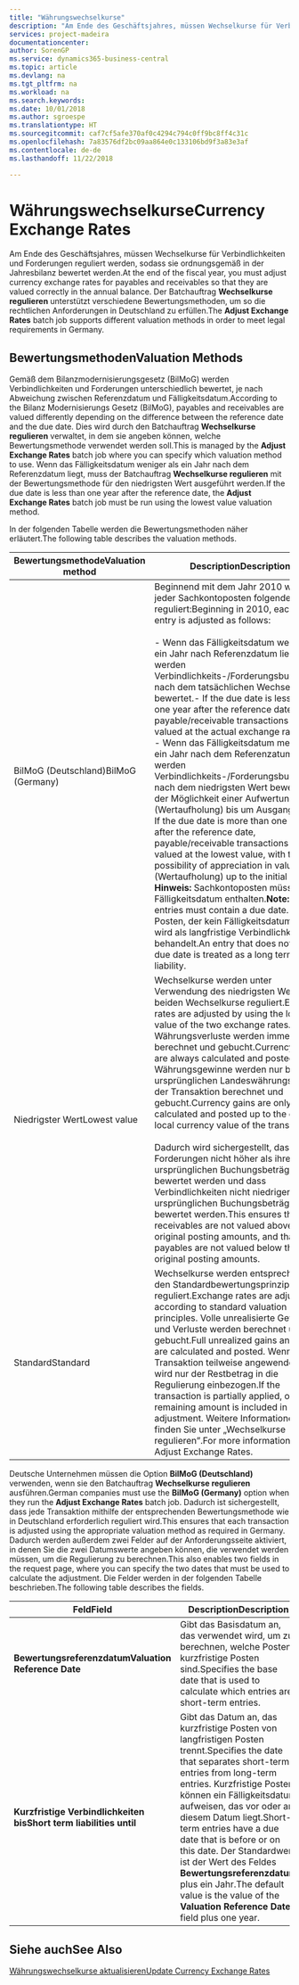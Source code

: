 ```yaml
---
title: "Währungswechselkurse"
description: "Am Ende des Geschäftsjahres, müssen Wechselkurse für Verbindlichkeiten und Forderungen reguliert werden, sodass sie ordnungsgemäß in der Jahresbilanz bewertet werden. Der Batchauftrag **Wechselkurse regulieren** unterstützt verschiedene Bewertungsmethoden, um so die rechtlichen Anforderungen in Deutschland zu erfüllen."
services: project-madeira
documentationcenter: 
author: SorenGP
ms.service: dynamics365-business-central
ms.topic: article
ms.devlang: na
ms.tgt_pltfrm: na
ms.workload: na
ms.search.keywords: 
ms.date: 10/01/2018
ms.author: sgroespe
ms.translationtype: HT
ms.sourcegitcommit: caf7cf5afe370af0c4294c794c0ff9bc8ff4c31c
ms.openlocfilehash: 7a83576df2bc09aa864e0c133106bd9f3a83e3af
ms.contentlocale: de-de
ms.lasthandoff: 11/22/2018

---
```

# <a name="currency-exchange-rates"></a><span data-ttu-id="19e29-104">Währungswechselkurse</span><span class="sxs-lookup"><span data-stu-id="19e29-104">Currency Exchange Rates</span></span>
<span data-ttu-id="19e29-105">Am Ende des Geschäftsjahres, müssen Wechselkurse für Verbindlichkeiten und Forderungen reguliert werden, sodass sie ordnungsgemäß in der Jahresbilanz bewertet werden.</span><span class="sxs-lookup"><span data-stu-id="19e29-105">At the end of the fiscal year, you must adjust currency exchange rates for payables and receivables so that they are valued correctly in the annual balance.</span></span> <span data-ttu-id="19e29-106">Der Batchauftrag **Wechselkurse regulieren** unterstützt verschiedene Bewertungsmethoden, um so die rechtlichen Anforderungen in Deutschland zu erfüllen.</span><span class="sxs-lookup"><span data-stu-id="19e29-106">The **Adjust Exchange Rates** batch job supports different valuation methods in order to meet legal requirements in Germany.</span></span>  

## <a name="valuation-methods"></a><span data-ttu-id="19e29-107">Bewertungsmethoden</span><span class="sxs-lookup"><span data-stu-id="19e29-107">Valuation Methods</span></span>  
<span data-ttu-id="19e29-108">Gemäß dem Bilanzmodernisierungsgesetz (BilMoG) werden Verbindlichkeiten und Forderungen unterschiedlich bewertet, je nach Abweichung zwischen Referenzdatum und Fälligkeitsdatum.</span><span class="sxs-lookup"><span data-stu-id="19e29-108">According to the Bilanz Modernisierungs Gesetz (BilMoG), payables and receivables are valued differently depending on the difference between the reference date and the due date.</span></span> <span data-ttu-id="19e29-109">Dies wird durch den Batchauftrag **Wechselkurse regulieren** verwaltet, in dem sie angeben können, welche Bewertungsmethode verwendet werden soll.</span><span class="sxs-lookup"><span data-stu-id="19e29-109">This is managed by the **Adjust Exchange Rates** batch job where you can specify which valuation method to use.</span></span> <span data-ttu-id="19e29-110">Wenn das Fälligkeitsdatum weniger als ein Jahr nach dem Referenzdatum liegt, muss der Batchauftrag **Wechselkurse regulieren** mit der Bewertungsmethode für den niedrigsten Wert ausgeführt werden.</span><span class="sxs-lookup"><span data-stu-id="19e29-110">If the due date is less than one year after the reference date, the **Adjust Exchange Rates** batch job must be run using the lowest value valuation method.</span></span>  

<span data-ttu-id="19e29-111">In der folgenden Tabelle werden die Bewertungsmethoden näher erläutert.</span><span class="sxs-lookup"><span data-stu-id="19e29-111">The following table describes the valuation methods.</span></span>  

|<span data-ttu-id="19e29-112">Bewertungsmethode</span><span class="sxs-lookup"><span data-stu-id="19e29-112">Valuation method</span></span>|<span data-ttu-id="19e29-113">Description</span><span class="sxs-lookup"><span data-stu-id="19e29-113">Description</span></span>|  
|----------------------|---------------------------------------|  
|<span data-ttu-id="19e29-114">BilMoG (Deutschland)</span><span class="sxs-lookup"><span data-stu-id="19e29-114">BilMoG (Germany)</span></span>|<span data-ttu-id="19e29-115">Beginnend mit dem Jahr 2010 wird jeder Sachkontoposten folgendermaßen reguliert:</span><span class="sxs-lookup"><span data-stu-id="19e29-115">Beginning in 2010, each ledger entry is adjusted as follows:</span></span><br /><br /> <span data-ttu-id="19e29-116">-   Wenn das Fälligkeitsdatum weniger als ein Jahr nach Referenzdatum liegt, werden Verbindlichkeits-/Forderungsbuchungen nach dem tatsächlichen Wechselkurs bewertet.</span><span class="sxs-lookup"><span data-stu-id="19e29-116">-   If the due date is less than one year after the reference date, payable/receivable transactions are valued at the actual exchange rate.</span></span><br /><span data-ttu-id="19e29-117">-   Wenn das Fälligkeitsdatum mehr als ein Jahr nach dem Referenzatum liegt, werden Verbindlichkeits-/Forderungsbuchungen nach dem niedrigsten Wert bewertet, mit der Möglichkeit einer Aufwertung (Wertaufholung) bis um Ausgangswert.</span><span class="sxs-lookup"><span data-stu-id="19e29-117">-   If the due date is more than one year after the reference date, payable/receivable transactions are valued at the lowest value, with the possibility of appreciation in value (Wertaufholung) up to the initial value.</span></span> <span data-ttu-id="19e29-118">**Hinweis:**  Sachkontoposten müssen ein Fälligkeitsdatum enthalten.</span><span class="sxs-lookup"><span data-stu-id="19e29-118">**Note:**  Ledger entries must contain a due date.</span></span> <span data-ttu-id="19e29-119">Ein Posten, der kein Fälligkeitsdatum hat, wird als langfristige Verbindlichkeit behandelt.</span><span class="sxs-lookup"><span data-stu-id="19e29-119">An entry that does not have a due date is treated as a long term liability.</span></span>|  
|<span data-ttu-id="19e29-120">Niedrigster Wert</span><span class="sxs-lookup"><span data-stu-id="19e29-120">Lowest value</span></span>|<span data-ttu-id="19e29-121">Wechselkurse werden unter Verwendung des niedrigsten Wertes der beiden Wechselkurse reguliert.</span><span class="sxs-lookup"><span data-stu-id="19e29-121">Exchange rates are adjusted by using the lowest value of the two exchange rates.</span></span> <span data-ttu-id="19e29-122">Währungsverluste werden immer berechnet und gebucht.</span><span class="sxs-lookup"><span data-stu-id="19e29-122">Currency losses are always calculated and posted.</span></span> <span data-ttu-id="19e29-123">Währungsgewinne werden nur bis zum ursprünglichen Landeswährungswert der Transaktion berechnet und gebucht.</span><span class="sxs-lookup"><span data-stu-id="19e29-123">Currency gains are only calculated and posted up to the original local currency value of the transaction.</span></span><br /><br /> <span data-ttu-id="19e29-124">Dadurch wird sichergestellt, dass Forderungen nicht höher als ihre ursprünglichen Buchungsbeträge bewertet werden und dass Verbindlichkeiten nicht niedriger als ihre ursprünglichen Buchungsbeträge bewertet werden.</span><span class="sxs-lookup"><span data-stu-id="19e29-124">This ensures that receivables are not valued above their original posting amounts, and that payables are not valued below their original posting amounts.</span></span>|  
|<span data-ttu-id="19e29-125">Standard</span><span class="sxs-lookup"><span data-stu-id="19e29-125">Standard</span></span>|<span data-ttu-id="19e29-126">Wechselkurse werden entsprechend den Standardbewertungsprinzipien reguliert.</span><span class="sxs-lookup"><span data-stu-id="19e29-126">Exchange rates are adjusted according to standard valuation principles.</span></span> <span data-ttu-id="19e29-127">Volle unrealisierte Gewinne und Verluste werden berechnet und gebucht.</span><span class="sxs-lookup"><span data-stu-id="19e29-127">Full unrealized gains and losses are calculated and posted.</span></span> <span data-ttu-id="19e29-128">Wenn die Transaktion teilweise angewendet wird, wird nur der Restbetrag in die Regulierung einbezogen.</span><span class="sxs-lookup"><span data-stu-id="19e29-128">If the transaction is partially applied, only the remaining amount is included in the adjustment.</span></span> <span data-ttu-id="19e29-129">Weitere Informationen finden Sie unter „Wechselkurse regulieren”.</span><span class="sxs-lookup"><span data-stu-id="19e29-129">For more information, see Adjust Exchange Rates.</span></span>|  

<span data-ttu-id="19e29-130">Deutsche Unternehmen müssen die Option **BilMoG (Deutschland)** verwenden, wenn sie den Batchauftrag **Wechselkurse regulieren** ausführen.</span><span class="sxs-lookup"><span data-stu-id="19e29-130">German companies must use the **BilMoG (Germany)** option when they run the **Adjust Exchange Rates** batch job.</span></span> <span data-ttu-id="19e29-131">Dadurch ist sichergestellt, dass jede Transaktion mithilfe der entsprechenden Bewertungsmethode wie in Deutschland erforderlich reguliert wird.</span><span class="sxs-lookup"><span data-stu-id="19e29-131">This ensures that each transaction is adjusted using the appropriate valuation method as required in Germany.</span></span> <span data-ttu-id="19e29-132">Dadurch werden außerdem zwei Felder auf der Anforderungsseite aktiviert, in denen Sie die zwei Datumswerte angeben können, die verwendet werden müssen, um die Regulierung zu berechnen.</span><span class="sxs-lookup"><span data-stu-id="19e29-132">This also enables two fields in the request page, where you can specify the two dates that must be used to calculate the adjustment.</span></span> <span data-ttu-id="19e29-133">Die Felder werden in der folgenden Tabelle beschrieben.</span><span class="sxs-lookup"><span data-stu-id="19e29-133">The following table describes the fields.</span></span>  

|<span data-ttu-id="19e29-134">Feld</span><span class="sxs-lookup"><span data-stu-id="19e29-134">Field</span></span>|<span data-ttu-id="19e29-135">Description</span><span class="sxs-lookup"><span data-stu-id="19e29-135">Description</span></span>|  
|---------------------------------|---------------------------------------|  
|<span data-ttu-id="19e29-136">**Bewertungsreferenzdatum**</span><span class="sxs-lookup"><span data-stu-id="19e29-136">**Valuation Reference Date**</span></span>|<span data-ttu-id="19e29-137">Gibt das Basisdatum an, das verwendet wird, um zu berechnen, welche Posten kurzfristige Posten sind.</span><span class="sxs-lookup"><span data-stu-id="19e29-137">Specifies the base date that is used to calculate which entries are short-term entries.</span></span>|  
|<span data-ttu-id="19e29-138">**Kurzfristige Verbindlichkeiten bis**</span><span class="sxs-lookup"><span data-stu-id="19e29-138">**Short term liabilities until**</span></span>|<span data-ttu-id="19e29-139">Gibt das Datum an, das kurzfristige Posten von langfristigen Posten trennt.</span><span class="sxs-lookup"><span data-stu-id="19e29-139">Specifies the date that separates short-term entries from long-term entries.</span></span> <span data-ttu-id="19e29-140">Kurzfristige Posten können ein Fälligkeitsdatum aufweisen, das vor oder an diesem Datum liegt.</span><span class="sxs-lookup"><span data-stu-id="19e29-140">Short-term entries have a due date that is before or on this date.</span></span> <span data-ttu-id="19e29-141">Der Standardwert ist der Wert des Feldes **Bewertungsreferenzdatum** plus ein Jahr.</span><span class="sxs-lookup"><span data-stu-id="19e29-141">The default value is the value of the **Valuation Reference Date** field plus one year.</span></span>|  

## <a name="see-also"></a><span data-ttu-id="19e29-142">Siehe auch</span><span class="sxs-lookup"><span data-stu-id="19e29-142">See Also</span></span>  
[<span data-ttu-id="19e29-143">Währungswechselkurse aktualisieren</span><span class="sxs-lookup"><span data-stu-id="19e29-143">Update Currency Exchange Rates</span></span>](../../finance-how-update-currencies.md)

